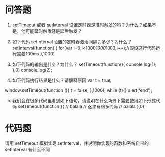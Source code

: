 # 问答题

1. setTimeout 或者 setInterval 设置定时器是准时触发的吗？为什么？如果不是，他可能延时触发还是延后触发？

2. 如下代码 setInterval 设置的定时器激活间隔为多少？为什么？
setInterval(function(){
  for(var i=0;i<1000*1000*1000;i++);//假设这行代码运行需要100ms
},1000)

3. 如下代码的输出是什么？为什么？
setTimeout(function(){
  console.log(1);
},0)
console.log(2);
4. 如下代码执行结果是什么？请解释原因
var t = true;

window.setTimeout(function (){
   t = false;
},1000);
while (t){}
alert('end');

5. 我们会在很多代码里看到如下语句，请说明在什么场景下需要使用如下形式代码
setTimeout(function(){
  // balala
  // 这里有很多代码
  // balala
},0)

# 代码题
请用 setTimeout 模拟实现 setInterval，并说明你实现的函数和系统自带的 setInterval 有什么不同